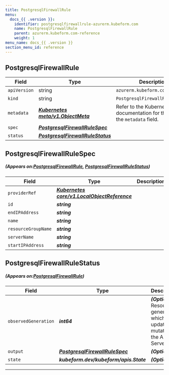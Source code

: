 ```yaml
---
title: PostgresqlFirewallRule
menu:
  docs_{{ .version }}:
    identifier: postgresqlfirewallrule-azurerm.kubeform.com
    name: PostgresqlFirewallRule
    parent: azurerm.kubeform.com-reference
    weight: 1
menu_name: docs_{{ .version }}
section_menu_id: reference
---
```


## PostgresqlFirewallRule
| Field | Type | Description |
| ------ | ----- | ----------- |
| `apiVersion` | string | `azurerm.kubeform.com/v1alpha1` |
|    `kind` | string | `PostgresqlFirewallRule` |
| `metadata` | ***[Kubernetes meta/v1.ObjectMeta](https://kubernetes.io/docs/reference/generated/kubernetes-api/v1.13/#objectmeta-v1-meta)***|Refer to the Kubernetes API documentation for the fields of the `metadata` field.|
| `spec` | ***[PostgresqlFirewallRuleSpec](#PostgresqlFirewallRuleSpec)***||
| `status` | ***[PostgresqlFirewallRuleStatus](#PostgresqlFirewallRuleStatus)***||
## PostgresqlFirewallRuleSpec
##### (Appears on:[PostgresqlFirewallRule](#PostgresqlFirewallRule), [PostgresqlFirewallRuleStatus](#PostgresqlFirewallRuleStatus))
| Field | Type | Description |
| ------ | ----- | ----------- |
| `providerRef` | ***[Kubernetes core/v1.LocalObjectReference](https://kubernetes.io/docs/reference/generated/kubernetes-api/v1.13/#localobjectreference-v1-core)***||
| `id` | ***string***||
| `endIPAddress` | ***string***||
| `name` | ***string***||
| `resourceGroupName` | ***string***||
| `serverName` | ***string***||
| `startIPAddress` | ***string***||
## PostgresqlFirewallRuleStatus
##### (Appears on:[PostgresqlFirewallRule](#PostgresqlFirewallRule))
| Field | Type | Description |
| ------ | ----- | ----------- |
| `observedGeneration` | ***int64***| ***(Optional)*** Resource generation, which is updated on mutation by the API Server.|
| `output` | ***[PostgresqlFirewallRuleSpec](#PostgresqlFirewallRuleSpec)***| ***(Optional)*** |
| `state` | ***kubeform.dev/kubeform/apis.State***| ***(Optional)*** |
---
